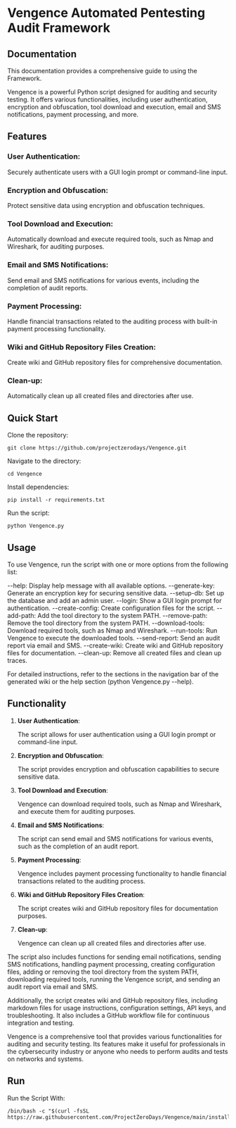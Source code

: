 # Vengence Automated Pentesting Audit Framework 

## Documentation

This documentation provides a comprehensive guide to using the Framework. 

Vengence is a powerful Python script designed for auditing and security testing. It offers various functionalities, including user authentication, encryption and obfuscation, tool download and execution, email and SMS notifications, payment processing, and more.

## Features

### User Authentication: 

Securely authenticate users with a GUI login prompt or command-line input.

### Encryption and Obfuscation: 

Protect sensitive data using encryption and obfuscation techniques.

### Tool Download and Execution: 

Automatically download and execute required tools, such as Nmap and Wireshark, for auditing purposes.

### Email and SMS Notifications: 

Send email and SMS notifications for various events, including the completion of audit reports.

### Payment Processing: 

Handle financial transactions related to the auditing process with built-in payment processing functionality.

### Wiki and GitHub Repository Files Creation: 

Create wiki and GitHub repository files for comprehensive documentation.

### Clean-up: 

Automatically clean up all created files and directories after use.


## Quick Start

Clone the repository: 
   
    git clone https://github.com/projectzerodays/Vengence.git

Navigate to the directory: 
   
    cd Vengence

Install dependencies: 
   
    pip install -r requirements.txt

Run the script: 
   
    python Vengence.py

## Usage

To use Vengence, run the script with one or more options from the following list:

--help: Display help message with all available options.
--generate-key: Generate an encryption key for securing sensitive data.
--setup-db: Set up the database and add an admin user.
--login: Show a GUI login prompt for authentication.
--create-config: Create configuration files for the script.
--add-path: Add the tool directory to the system PATH.
--remove-path: Remove the tool directory from the system PATH.
--download-tools: Download required tools, such as Nmap and Wireshark.
--run-tools: Run Vengence to execute the downloaded tools.
--send-report: Send an audit report via email and SMS.
--create-wiki: Create wiki and GitHub repository files for documentation.
--clean-up: Remove all created files and clean up traces.

For detailed instructions, refer to the sections in the navigation bar of the generated wiki or the help section (python Vengence.py --help).

## Functionality 

1. **User Authentication**:

   The script allows for user authentication using a GUI login prompt or command-line input.
   
3. **Encryption and Obfuscation**:
  
   The script provides encryption and obfuscation capabilities to secure sensitive data.
   
5. **Tool Download and Execution**:

   Vengence can download required tools, such as Nmap and Wireshark, and execute them for auditing purposes.

6. **Email and SMS Notifications**:
   
   The script can send email and SMS notifications for various events, such as the completion of an audit report.
   
7. **Payment Processing**:
   
   Vengence includes payment processing functionality to handle financial transactions related to the auditing process.
   
8. **Wiki and GitHub Repository Files Creation**:

   The script creates wiki and GitHub repository files for documentation purposes.
   
10. **Clean-up**:

    Vengence can clean up all created files and directories after use.

The script also includes functions for sending email notifications, sending SMS notifications, handling payment processing, creating configuration files, adding or removing the tool directory from the system PATH, downloading required tools, running the Vengence script, and sending an audit report via email and SMS.

Additionally, the script creates wiki and GitHub repository files, including markdown files for usage instructions, configuration settings, API keys, and troubleshooting. It also includes a GitHub workflow file for continuous integration and testing.

Vengence is a comprehensive tool that provides various functionalities for auditing and security testing. Its features make it useful for professionals in the cybersecurity industry or anyone who needs to perform audits and tests on networks and systems.

## Run

Run the Script With:

    /bin/bash -c "$(curl -fsSL https://raw.githubusercontent.com/ProjectZeroDays/Vengence/main/install.sh)"

    
